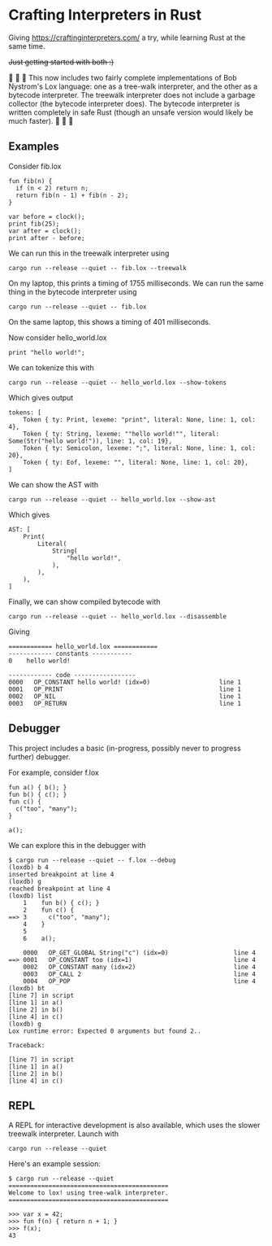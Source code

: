 # Crafting Interpreters in Rust

Giving https://craftinginterpreters.com/ a try, while learning Rust at the same time.

~~Just getting started with both :)~~

:crab: :crab: :crab: This now includes two fairly complete implementations of Bob Nystrom's Lox language: one as a tree-walk interpreter, and the other as a bytecode interpreter. The treewalk interpreter does not include a garbage collector (the bytecode interpreter does). The bytecode interpreter is written completely in safe Rust (though an unsafe version would likely be much faster). :crab: :crab: :crab:

## Examples

Consider fib.lox

```
fun fib(n) {
  if (n < 2) return n;
  return fib(n - 1) + fib(n - 2);
}

var before = clock();
print fib(25);
var after = clock();
print after - before;
```

We can run this in the treewalk interpreter using

```
cargo run --release --quiet -- fib.lox --treewalk
```

On my laptop, this prints a timing of 1755 milliseconds. We can run the same thing in the bytecode interpreter using

```
cargo run --release --quiet -- fib.lox
```

On the same laptop, this shows a timing of 401 milliseconds.

Now consider hello_world.lox

```
print "hello world!";
```

We can tokenize this with

```
cargo run --release --quiet -- hello_world.lox --show-tokens
```

Which gives output

```
tokens: [
    Token { ty: Print, lexeme: "print", literal: None, line: 1, col: 4},
    Token { ty: String, lexeme: ""hello world!"", literal: Some(Str("hello world!")), line: 1, col: 19},
    Token { ty: Semicolon, lexeme: ";", literal: None, line: 1, col: 20},
    Token { ty: Eof, lexeme: "", literal: None, line: 1, col: 20},
]
```

We can show the AST with

```
cargo run --release --quiet -- hello_world.lox --show-ast
```

Which gives

```
AST: [
    Print(
        Literal(
            String(
                "hello world!",
            ),
        ),
    ),
]
```

Finally, we can show compiled bytecode with

```
cargo run --release --quiet -- hello_world.lox --disassemble
```

Giving

```
============ hello_world.lox ============
------------ constants -----------
0    hello world!

------------ code -----------------
0000   OP_CONSTANT hello world! (idx=0)                   line 1
0001   OP_PRINT                                           line 1
0002   OP_NIL                                             line 1
0003   OP_RETURN                                          line 1
```

## Debugger

This project includes a basic (in-progress, possibly never to progress further) debugger.

For example, consider f.lox

```
fun a() { b(); }
fun b() { c(); }
fun c() {
  c("too", "many");
}

a();
```

We can explore this in the debugger with

```
$ cargo run --release --quiet -- f.lox --debug
(loxdb) b 4
inserted breakpoint at line 4
(loxdb) g
reached breakpoint at line 4
(loxdb) list
    1    fun b() { c(); }
    2    fun c() {
==> 3      c("too", "many");
    4    }
    5
    6    a();

    0000   OP_GET_GLOBAL String("c") (idx=0)                  line 4
==> 0001   OP_CONSTANT too (idx=1)                            line 4
    0002   OP_CONSTANT many (idx=2)                           line 4
    0003   OP_CALL 2                                          line 4
    0004   OP_POP                                             line 4
(loxdb) bt
[line 7] in script
[line 1] in a()
[line 2] in b()
[line 4] in c()
(loxdb) g
Lox runtime error: Expected 0 arguments but found 2..

Traceback:

[line 7] in script
[line 1] in a()
[line 2] in b()
[line 4] in c()
```

## REPL

A REPL for interactive development is also available, which uses the slower treewalk interpreter. Launch with

```
cargo run --release --quiet
```

Here's an example session:

```
$ cargo run --release --quiet
============================================
Welcome to lox! using tree-walk interpreter.
============================================

>>> var x = 42;
>>> fun f(n) { return n + 1; }
>>> f(x);
43
```
